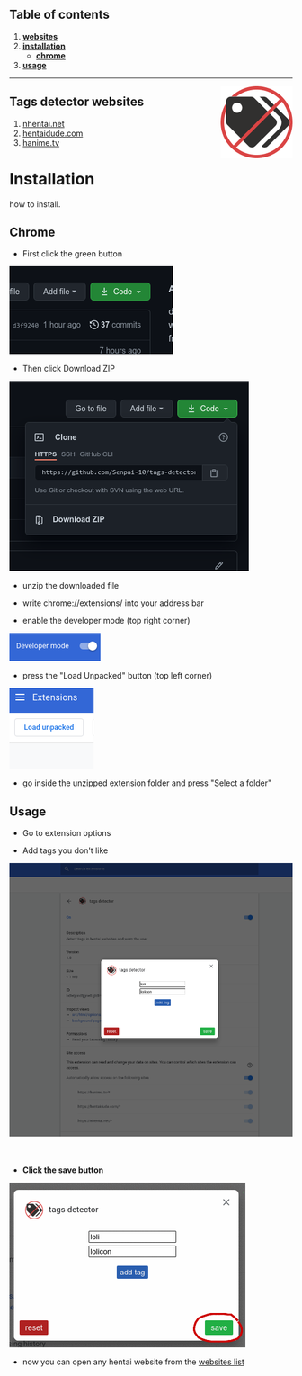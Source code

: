 ## **Table of contents**
1. [**websites**](#Tags-detector-websites)
2. [**installation**](#Installation)
    * [**chrome**](#chrome)
3. [**usage**](#usage)

---

<img align="right" src="icons/128.png"></img>

## **Tags detector websites**

1. [nhentai.net](https://www.nhentai.net)
2. [hentaidude.com](https://hentaidude.com)
3. [hanime.tv](https://hanime.tv)

# Installation
how to install.

## **Chrome**
- First click the green button
<img src="images/1.png">

- Then click Download ZIP
<img src="images/2.png">

- unzip the downloaded file

- write chrome://extensions/ into your address bar

- enable the developer mode (top right corner)

<img src="images/3.png">

- press the "Load Unpacked" button (top left corner)

<img src="images/4.png">

- go inside the unzipped extension folder and press "Select a folder"

## **Usage**
- Go to extension options

- Add tags you don't like

<img src="images/6.png">

<br>
<br>
<br>

- **Click the save button**

<img src="images/7.png">

- now you can open any hentai website from the [websites list](#Tags-detector-websites)

